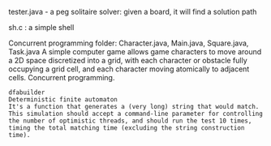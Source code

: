 tester.java - a peg solitaire solver: given a board, it will find a solution path

sh.c : a simple shell

Concurrent programming folder:
	Character.java, Main.java, Square.java, Task.java
	A simple computer game allows game characters to move around a 2D space discretized into a grid, with each character or obstacle fully occupying a grid cell, and each character moving atomically to adjacent cells. Concurrent programming.

	dfabuilder
	Deterministic finite automaton
	It's a function that generates a (very long) string that would match. This simulation should accept a command-line parameter for controlling the number of optimistic threads, and should run the test 10 times, timing the total matching time (excluding the string construction time).
